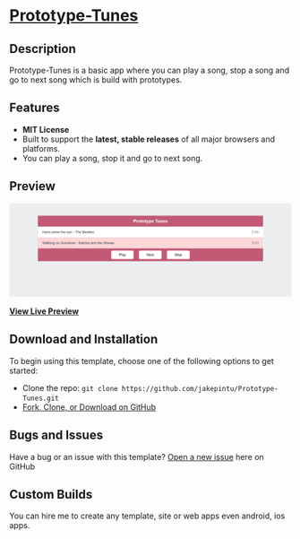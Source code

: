 # [Prototype-Tunes](https://jakepintu.github.io/Prototype-Tunes/)

## Description

Prototype-Tunes is a basic app where you can play a song, stop a song and go to next song which is build with prototypes.

## Features

  * <strong>MIT License</strong>
  * Built to support the <strong>latest, stable releases</strong> of all major browsers and platforms.
  * You can play a song, stop it and go to next song.

## Preview

[![Prototype-Tunes Preview](https://raw.githubusercontent.com/jakepintu/Prototype-Tunes/master/img/Prototype%20Tunes.png)](https://jakepintu.github.io/Prototype-Tunes/)

**[View Live Preview](https://jakepintu.github.io/Prototype-Tunes/)**

## Download and Installation

To begin using this template, choose one of the following options to get started:
* Clone the repo: `git clone https://github.com/jakepintu/Prototype-Tunes.git`
* [Fork, Clone, or Download on GitHub](https://github.com/jakepintu/Prototype-Tunes.git)

## Bugs and Issues

Have a bug or an issue with this template? [Open a new issue](https://github.com/jakepintu/Prototype-Tunes/issues) here on GitHub

## Custom Builds

You can hire me to create any template, site or web apps even android, ios apps.
